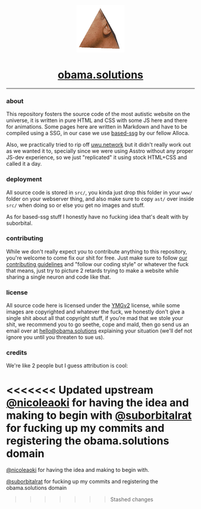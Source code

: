 <div align="center">
	<img src="ast/obamaReadme.gif" alt="Look at this handsome man, how he spins after being painfully tortured and turned into a prism! (also fuck you, let me load a 318k gif of Hi-Res Obama Prism spinning)">
	<h1><a href="https://obama.solutions">obama.solutions</a></h1>
</div>

---

### about

This repository fosters the source code of the most autistic website on the universe, it is written in pure HTML and CSS with some JS here and there for animations. Some pages here are written in Markdown and have to be compiled using a SSG, in our case we use [based-ssg](https://github.com/alloca123/based-ssg) by our fellow Alloca.

Also, we practically tried to rip off [uwu.network](https://uwu.network) but it didn't really work out as we wanted it to, specially since we were using Asstro without any proper JS-dev experience, so we just "replicated" it using stock HTML+CSS and called it a day.

### deployment

All source code is stored in `src/`, you kinda just drop this folder in your `www/` folder on your webserver thing, and also make sure to copy `ast/` over inside `src/` when doing so or else you get no images and stuff.

As for based-ssg stuff I honestly have no fucking idea that's dealt with by suborbital.

### contributing

While we don't really expect you to contribute anything to this repository, you're welcome to come fix our shit for free. Just make sure to follow [our contributing guidelines](http://krisp.sdf.org/contributing.html) and "follow our coding style" or whatever the fuck that means, just try to picture 2 retards trying to make a website while sharing a single neuron and code like that.

### license

All source code here is licensed under the [YMGv2](https://github.com/citizensixtynine/ymg-v2) license, while some images are copyrighted and whatever the fuck, we honestly don't give a single shit about all that copyright stuff, if you're mad that we stole your shit, we recommend you to go seethe, cope and mald, then go send us an email over at <hello@obama.solutions> explaining your situation (we'll def not ignore you until you threaten to sue us).

### credits

We're like 2 people but I guess attribution is cool:

<<<<<<< Updated upstream
[@nicoleaoki](https://github.com/nicoleaoki) for having the idea and making to begin with
[@suborbitalrat](https://github.com/suborbitalrat) for fucking up my commits and registering the obama.solutions domain
=======
[@nicoleaoki](https://github.com/nicoleaoki) for having the idea and making to begin with.

[@suborbitalrat](https://github.com/suborbitalrat) for fucking up my commits and registering the obama.solutions domain
>>>>>>> Stashed changes
